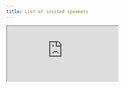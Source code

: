 ```yaml
---
title: List of invited speakers
---
```

<!-- <iframe class="doc" src="https://docs.google.com/document/d/e/2PACX-1vQvMqhB6HrDYDJzv5a4NGoZL_M-uDcQtKuVt4SmXvNwFT95M2VPflPcIDqdsWkl0Ml0Os5PTQhAfb74/pub?embedded=true" marginheight="0" marginwidth="0" width=800px height=1000px></iframe> -->
<html lang="en">
<head>
  <meta charset="UTF-8">
  <meta name="viewport" content="width=device-width, initial-scale=1.0">
  <style>
    /* Remove top margin from iframe */
    iframe {
      margin-top: 0;
    }
  </style>
</head>
<body>

  <!-- Replace 'your_google_docs_url' with the actual URL of your Google Docs document -->
  <iframe src="https://docs.google.com/document/d/1cP7dKdh3FbKGm8RwB7lNakhRLeGF5NW__aBxH1EgS8k/pub?embedded=true"></iframe>

</body>
</html>